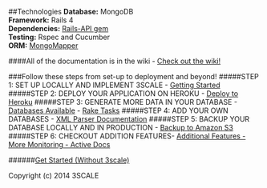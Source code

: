 ##Technologies
<strong>Database:</strong> MongoDB<br>
<strong>Framework:</strong> Rails 4<br>
<strong>Dependencies:</strong> [Rails-API gem](https://github.com/rails-api/rails-api)<br>
<strong>Testing:</strong> Rspec and Cucumber<br>
<strong>ORM:</strong> [MongoMapper](www.mongomapper.com "MongoMapper")<br>

####All of the documentation is in the wiki - [Check out the wiki!](https://github.com/3scale/un_data_api/wiki)

###Follow these steps from set-up to deployment and beyond!
#####STEP 1: SET UP LOCALLY AND IMPLEMENT 3SCALE - [Getting Started](https://github.com/3scale/un_data_api/wiki/Getting-Started)
#####STEP 2: DEPLOY YOUR APPLICATION ON HEROKU - [Deploy to Heroku](https://github.com/3scale/un_data_api/wiki/Deploy-to-Heroku)
#####STEP 3: GENERATE MORE DATA IN YOUR DATABASE - [Databases Available](https://github.com/3scale/un_data_api/wiki/Databases-Available) - [Rake Tasks](https://github.com/3scale/un_data_api/wiki/Rake-Tasks)
#####STEP 4: ADD YOUR OWN DATABASES - [XML Parser Documentation](https://github.com/3scale/un_data_api/wiki/XML-Parser-Documentation)
#####STEP 5: BACKUP YOUR DATABASE LOCALLY AND IN PRODUCTION - [Backup to Amazon S3](https://github.com/3scale/un_data_api/wiki/Backup-to-Amazon-S3)
#####STEP 6: CHECKOUT ADDITION FEATURES- [Additional Features - More Monitoring - Active Docs](https://github.com/3scale/un_data_api/wiki/Additional-Features)

######[Get Started (Without 3scale)](https://github.com/3scale/un_data_api/wiki/Getting-Started-(Without-3scale))

Copyright (c) 2014 3SCALE

